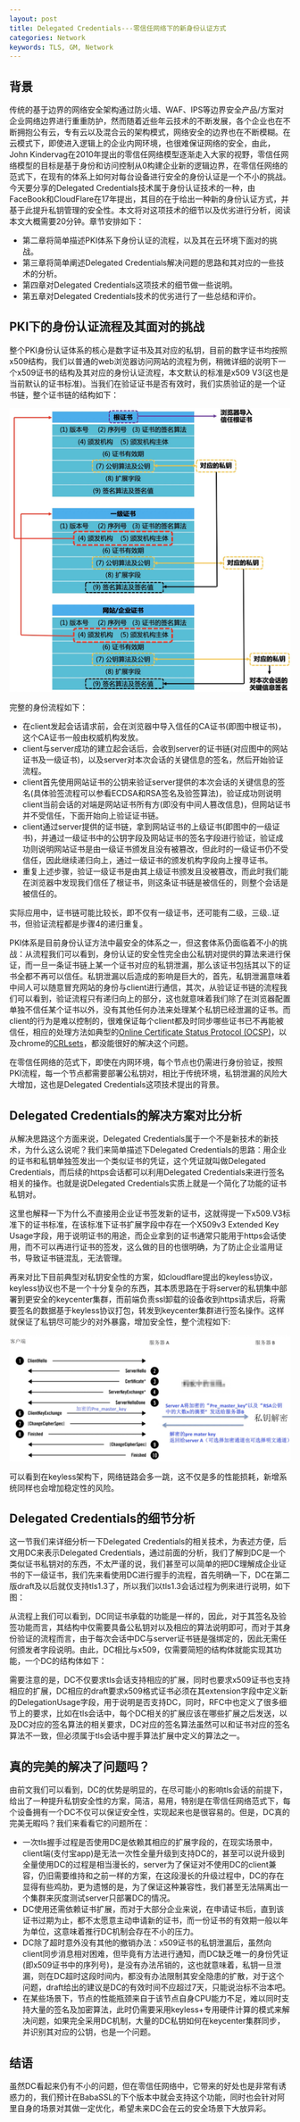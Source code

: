 ```yaml
---
layout: post
title: Delegated Credentials---零信任网络下的新身份认证方式
categories: Network
keywords: TLS, GM, Network
---
```


## 背景       
传统的基于边界的网络安全架构通过防火墙、WAF、IPS等边界安全产品/方案对企业网络边界进行重重防护，然而随着近些年云技术的不断发展，各个企业也在不断拥抱公有云，专有云以及混合云的架构模式，网络安全的边界也在不断模糊。在云模式下，即使进入逻辑上的企业内网环境，也很难保证网络的安全，由此，John Kindervag在2010年提出的零信任网络模型逐渐走入大家的视野，零信任网络模型的目标是基于身份和访问控制从0构建企业新的逻辑边界，在零信任网络的范式下，在现有的体系上如何对每台设备进行安全的身份认证是一个不小的挑战。今天要分享的Delegated Credentials技术属于身份认证技术的一种，由FaceBook和CloudFlare在17年提出，其目的在于给出一种新的身份认证方式，并基于此提升私钥管理的安全性。本文将对这项技术的细节以及优劣进行分析，阅读本文大概需要20分钟。章节安排如下：

- 第二章将简单描述PKI体系下身份认证的流程，以及其在云环境下面对的挑战。
- 第三章将简单阐述Delegated Credentials解决问题的思路和其对应的一些技术的分析。
- 第四章对Delegated Credentials这项技术的细节做一些说明。
- 第五章对Delegated Credentials技术的优劣进行了一些总结和评价。


## PKI下的身份认证流程及其面对的挑战
整个PKI身份认证体系的核心是数字证书及其对应的私钥，目前的数字证书均按照x509结构，我们以普通的web浏览器访问网站的流程为例，稍微详细的说明下一个x509证书的结构及其对应的身份认证流程，本文默认的标准是x509 V3(这也是当前默认的证书标准)。当我们在验证证书是否有效时，我们实质验证的是一个证书链，整个证书链的结构如下：

![](/images/self-drawn/intro-of-delegated-credential/cert.png)

完整的身份流程如下：

- 在client发起会话请求前，会在浏览器中导入信任的CA证书(即图中根证书)，这个CA证书一般由权威机构发放。
- client与server成功的建立起会话后，会收到server的证书链(对应图中的网站证书及一级证书)，以及server对本次会话的关键信息的签名，然后开始验证流程。
- client首先使用网站证书的公钥来验证server提供的本次会话的关键信息的签名(具体验签流程可以参看ECDSA和RSA签名及验签算法)，验证成功则说明client当前会话的对端是网站证书所有方(即没有中间人篡改信息)，但网站证书并不受信任，下面开始向上验证证书链。
- client通过server提供的证书链，拿到网站证书的上级证书(即图中的一级证书)，并通过一级证书中的公钥字段及网站证书的签名字段进行验证，验证成功则说明网站证书是由一级证书颁发且没有被篡改，但此时的一级证书仍不受信任，因此继续递归向上，通过一级证书的颁发机构字段向上搜寻证书。
- 重复上述步骤，验证一级证书是由其上级证书颁发且没被篡改，而此时我们能在浏览器中发现我们信任了根证书，则这条证书链是被信任的，则整个会话是被信任的。

实际应用中，证书链可能比较长，即不仅有一级证书，还可能有二级，三级..证书，但验证流程都是步骤4的递归重复。

PKI体系是目前身份认证方法中最安全的体系之一，但这套体系仍面临着不小的挑战：从流程我们可以看到，身份认证的安全性完全由公私钥对提供的算法来进行保证，而一旦一条证书链上某一个证书对应的私钥泄漏，那么该证书包括其以下的证书全都不再可以信任。私钥泄漏以后造成的影响是巨大的，首先，私钥泄漏意味着中间人可以随意冒充网站的身份与client进行通信，其次，从验证证书链的流程我们可以看到，验证流程只有递归向上的部分，这也就意味着我们除了在浏览器配置单独不信任某个证书以外，没有其他任何办法来处理某个私钥已经泄漏的证书。而client的行为是难以控制的，很难保证每个client都及时同步哪些证书已不再能被信任，相应的处理方法如典型的[Online Certificate Status Protocol (OCSP)](https://datatracker.ietf.org/doc/html/rfc6960)，以及chrome的[CRLsets](https://www.imperialviolet.org/2012/02/05/crlsets.html)，都没能很好的解决这个问题。

在零信任网络的范式下，即使在内网环境，每个节点也仍需进行身份验证，按照PKI流程，每一个节点都需要部署公私钥对，相比于传统环境，私钥泄漏的风险大大增加，这也是Delegated Credentials这项技术提出的背景。


## Delegated Credentials的解决方案对比分析
从解决思路这个方面来说，Delegated Credentials属于一个不是新技术的新技术，为什么这么说呢？我们来简单描述下Delegated Credentials的思路：用企业的证书和私钥单独签发出一个类似证书的凭证，这个凭证就叫做Delegated Credentials，而后续的https会话都可以利用Delegated Credentials来进行签名相关的操作。也就是说Delegated Credentials实质上就是一个简化了功能的证书私钥对。

这里也解释一下为什么不直接用企业证书签发新的证书，这就得提一下x509.V3标准下的证书标准，在该标准下证书扩展字段中存在一个X509v3 Extended Key Usage字段，用于说明证书的用途，而企业拿到的证书通常只能用于https会话使用，而不可以再进行证书的签发，这么做的目的也很明确，为了防止企业滥用证书，导致证书链混乱，无法管理。

再来对比下目前典型对私钥安全性的方案，如cloudflare提出的keyless协议，keyless协议也不是一个十分复杂的东西，其本质思路在于将server的私钥集中部署到更安全的keycenter集群，而前端负责ssl卸载的设备收到https请求后，将需要签名的数据基于keyless协议打包，转发到keycenter集群进行签名操作。这样就保证了私钥尽可能少的对外暴露，增加安全性，整个流程如下:

![](/images/self-drawn/intro-of-delegated-credential/keyserver.png)

可以看到在keyless架构下，网络链路会多一跳，这不仅是多的性能损耗，新增系统同样也会增加稳定性的风险。

## Delegated Credentials的细节分析
这一节我们来详细分析一下Delegated Credentials的相关技术，为表述方便，后文用DC来表示Delegated Credentials，通过前面的分析，我们了解到DC是一个类似证书私钥对的东西，不太严谨的说，我们甚至可以简单的把DC理解成企业证书的下一级证书，我们先来看使用DC进行握手的流程，首先明确一下，DC在第二版draft及以后就仅支持tls1.3了，所以我们以tls1.3会话过程为例来进行说明，如下图：

[](/images/self-drawn/intro-of-delegated-credential/tls13.jpg)

从流程上我们可以看到，DC同证书承载的功能是一样的，因此，对于其签名及验签功能而言，其结构中仅需要具备公私钥对以及相应的算法说明即可，而对于其身份验证的流程而言，由于每次会话中DC与server证书链是强绑定的，因此无需任何颁发者字段说明。由此，DC相比与x509，仅需要简短的结构体就能实现其功能，一个DC的结构体如下：

[](/images/self-drawn/intro-of-delegated-credential/dc.jpg)

需要注意的是，DC不仅要求tls会话支持相应的扩展，同时也要求x509证书也支持相应的扩展，DC相应的draft要求x509格式证书必须在其extension字段中定义新的DelegationUsage字段，用于说明是否支持DC，同时，RFC中也定义了很多细节上的要求，比如在tls会话中，每个DC相关的扩展应该在哪些扩展之后发送，以及DC对应的签名算法的相关要求，DC对应的签名算法虽然可以和证书对应的签名算法不一致，但必须属于tls会话中握手算法扩展中定义的算法之一。

## 真的完美的解决了问题吗？
由前文我们可以看到，DC的优势是明显的，在尽可能小的影响tls会话的前提下，给出了一种提升私钥安全性的方案，简洁，易用，特别是在零信任网络范式下，每个设备拥有一个DC不仅可以保证安全性，实现起来也是很容易的。但是，DC真的完美无暇吗？我们来看看它的问题所在：

- 一次tls握手过程是否使用DC是依赖其相应的扩展字段的，在现实场景中，client端(支付宝app)是无法一次性全量升级到支持DC的，甚至可以说升级到全量使用DC的过程是相当漫长的，server为了保证对不使用DC的client兼容，仍旧需要维持和之前一样的方案，在这段漫长的升级过程中，DC的存在显得有些鸡肋，更为遗憾的是，为了保证这种兼容性，我们甚至无法隔离出一个集群来灰度测试server只部署DC的情况。
- DC使用还需依赖证书扩展，而对于大部分企业来说，在申请证书后，直到该证书过期为止，都不太愿意主动申请新的证书，而一份证书的有效期一般以年为单位，这意味着推行DC机制会存在不小的压力。
- DC除了超时意外没有其他的撤销办法：x509证书的私钥泄漏后，虽然向client同步消息相对困难，但毕竟有方法进行通知，而DC缺乏唯一的身份凭证(即x509证书中的序列号)，是没有办法吊销的，这也就意味着，私钥一旦泄漏，则在DC超时这段时间内，都没有办法限制其安全隐患的扩散，对于这个问题，draft给出的建议是DC的有效时间不应超过7天，只能说治标不治本吧。
- 在某些场景下，节点的性能瓶颈来自于该节点自身CPU能力不足，难以同时支持大量的签名及加密算法，此时仍需要采用keyless+专用硬件计算的模式来解决问题，如果完全采用DC机制，大量的DC私钥如何在keycenter集群同步，并识别其对应的公钥，也是一个问题。

## 结语
虽然DC看起来仍有不小的问题，但在零信任网络中，它带来的好处也是非常有诱惑力的，我们预计在BabaSSL的下个版本中就会支持这个功能，同时也会针对阿里自身的场景对其做一定优化，希望未来DC会在云的安全场景下大放异彩。
